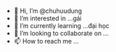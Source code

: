 - 👋 Hi, I’m @chuhuudung
- 👀 I’m interested in ...gái
- 🌱 I’m currently learning ...đại học
- 💞️ I’m looking to collaborate on ...
- 📫 How to reach me ...

<!---
chuhuudung/chuhuudung is a ✨ special ✨ repository because its `README.md` (this file) appears on your GitHub profile.
You can click the Preview link to take a look at your changes.
--->
